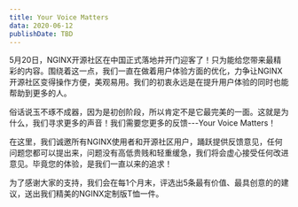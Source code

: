 ```yaml
---
title: Your Voice Matters
data: 2020-06-12
publishDate: TBD
---
```


5月20日，NGINX开源社区在中国正式落地并开门迎客了！只为能给您带来最精彩的内容。围绕着这一点，我们一直在做着用户体验方面的优化，力争让NGINX开源社区变得操作方便，美观易用。我们的初衷永远是在提升用户体验的同时也能帮助到更多的人。

俗话说玉不琢不成器，因为是初创阶段，所以肯定不是它最完美的一面。这就是为什么，我们寻求更多的声音！我们需要您更多的反馈---Your Voice Matters！

在这里，我们诚邀所有NGINX使用者和开源社区用户，踊跃提供反馈意见，任何问题您都可以提出来，问题没有高低贵贱和轻重缓急，我们将会虚心接受任何改进意见。毕竟您的体验，是我们一直以来的追求！

为了感谢大家的支持，我们会在每1个月末，评选出5条最有价值、最具创意的的建议，送出我们精美的NGINX定制版T恤一件。


